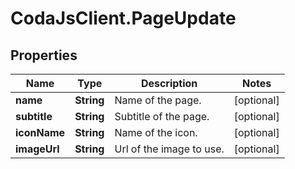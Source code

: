 # CodaJsClient.PageUpdate

## Properties
Name | Type | Description | Notes
------------ | ------------- | ------------- | -------------
**name** | **String** | Name of the page. | [optional] 
**subtitle** | **String** | Subtitle of the page. | [optional] 
**iconName** | **String** | Name of the icon. | [optional] 
**imageUrl** | **String** | Url of the image to use. | [optional] 

